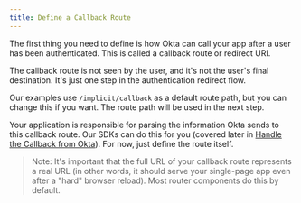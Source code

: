 ```yaml
---
title: Define a Callback Route
---
```


The first thing you need to define is how Okta can call your app after a user has been authenticated. This is called a callback route or redirect URI.

The callback route is not seen by the user, and it's not the user's final destination. It's just one step in the authentication redirect flow.

<StackSelector snippet="define-route"/>

Our examples use `/implicit/callback` as a default route path, but you can change this if you want. The route path will be used in the next step.

Your application is responsible for parsing the information Okta sends to this callback route. Our SDKs can do this for you (covered later in [Handle the Callback from Okta](../-/handle-callback/)). For now, just define the route itself.

> Note: It's important that the full URL of your callback route represents a real URL (in other words, it should serve your single-page app even after a "hard" browser reload). Most router components do this by default.

<NextSectionLink/>
